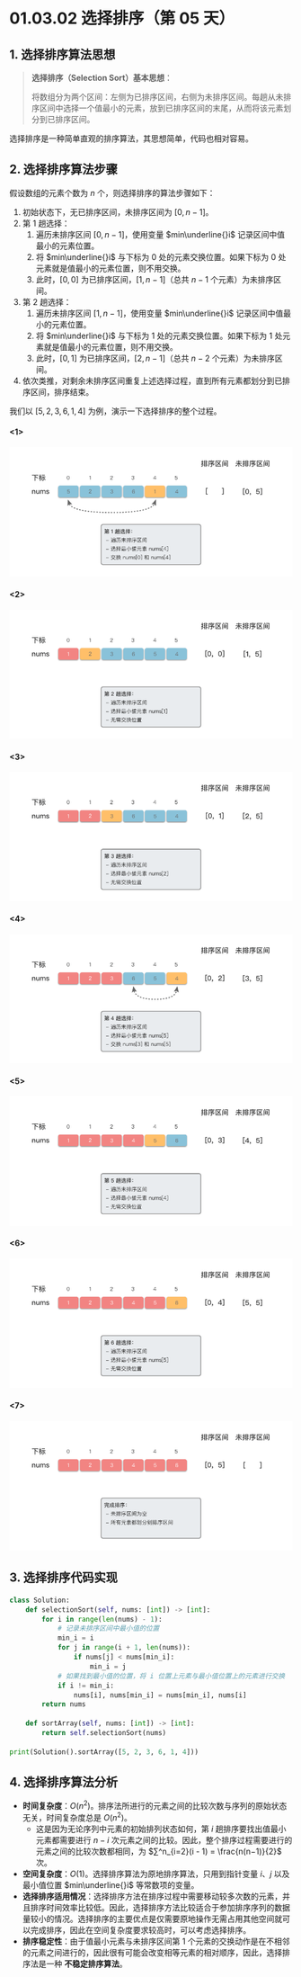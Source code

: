 # 01.03.02 选择排序（第 05 天）

## 1. 选择排序算法思想

> **选择排序（Selection Sort）基本思想**：
>
> 将数组分为两个区间：左侧为已排序区间，右侧为未排序区间。每趟从未排序区间中选择一个值最小的元素，放到已排序区间的末尾，从而将该元素划分到已排序区间。

选择排序是一种简单直观的排序算法，其思想简单，代码也相对容易。

## 2. 选择排序算法步骤

假设数组的元素个数为 $n$ 个，则选择排序的算法步骤如下：

1. 初始状态下，无已排序区间，未排序区间为 $[0, n - 1]$。
2. 第 $1$ 趟选择：
   1. 遍历未排序区间 $[0, n - 1]$，使用变量 $min\underline{}i$ 记录区间中值最小的元素位置。
   2. 将 $min\underline{}i$ 与下标为 $0$ 处的元素交换位置。如果下标为 $0$ 处元素就是值最小的元素位置，则不用交换。
   3. 此时，$[0, 0]$ 为已排序区间，$[1, n - 1]$（总共 $n - 1$ 个元素）为未排序区间。
3. 第 $2$ 趟选择：
   1. 遍历未排序区间 $[1, n - 1]$，使用变量 $min\underline{}i$ 记录区间中值最小的元素位置。
   2. 将 $min\underline{}i$ 与下标为 $1$ 处的元素交换位置。如果下标为 $1$ 处元素就是值最小的元素位置，则不用交换。
   3. 此时，$[0, 1]$ 为已排序区间，$[2, n - 1]$（总共 $n - 2$ 个元素）为未排序区间。
4. 依次类推，对剩余未排序区间重复上述选择过程，直到所有元素都划分到已排序区间，排序结束。

我们以 $[5, 2, 3, 6, 1, 4]$ 为例，演示一下选择排序的整个过程。

<!-- tabs:start --> 

#### **<1>**

![选择排序 1](../../images/20230816155042.png)

#### **<2>**

![选择排序 2](../../images/20230816155017.png)

#### **<3>**

![选择排序 3](../../images/20230816154955.png)

#### **<4>**

![选择排序 4](../../images/20230816154924.png)

#### **<5>**

![选择排序 5](../../images/20230816154859.png)

#### **<6>**

![选择排序 6](../../images/20230816154836.png)

#### **<7>**

![选择排序 7](../../images/20230816153324.png)

<!-- tabs:end -->

## 3. 选择排序代码实现

```python
class Solution:
    def selectionSort(self, nums: [int]) -> [int]:
        for i in range(len(nums) - 1):
            # 记录未排序区间中最小值的位置
            min_i = i
            for j in range(i + 1, len(nums)):
                if nums[j] < nums[min_i]:
                    min_i = j
            # 如果找到最小值的位置，将 i 位置上元素与最小值位置上的元素进行交换
            if i != min_i:
                nums[i], nums[min_i] = nums[min_i], nums[i]
        return nums

    def sortArray(self, nums: [int]) -> [int]:
        return self.selectionSort(nums)
    
print(Solution().sortArray([5, 2, 3, 6, 1, 4]))
```

## 4. 选择排序算法分析

- **时间复杂度**：$O(n^2)$。排序法所进行的元素之间的比较次数与序列的原始状态无关，时间复杂度总是 $O(n^2)$。
  - 这是因为无论序列中元素的初始排列状态如何，第 $i$ 趟排序要找出值最小元素都需要进行 $n − i$ 次元素之间的比较。因此，整个排序过程需要进行的元素之间的比较次数都相同，为 $∑^n_{i=2}(i - 1) = \frac{n(n−1)}{2}$ 次。
- **空间复杂度**：$O(1)$。选择排序算法为原地排序算法，只用到指针变量 $i$、$j$ 以及最小值位置 $min\underline{}i$ 等常数项的变量。
- **选择排序适用情况**：选择排序方法在排序过程中需要移动较多次数的元素，并且排序时间效率比较低。因此，选择排序方法比较适合于参加排序序列的数据量较小的情况。选择排序的主要优点是仅需要原地操作无需占用其他空间就可以完成排序，因此在空间复杂度要求较高时，可以考虑选择排序。
- **排序稳定性**：由于值最小元素与未排序区间第 $1$ 个元素的交换动作是在不相邻的元素之间进行的，因此很有可能会改变相等元素的相对顺序，因此，选择排序法是一种 **不稳定排序算法**。